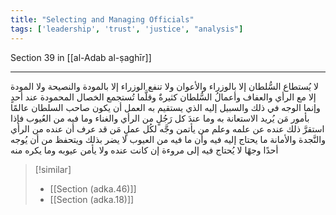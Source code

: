 ```yaml
---
title: "Selecting and Managing Officials"
tags: ['leadership', 'trust', 'justice', "analysis"]
---
```


 Section 39 in [[al-Adab al-ṣaghīr]]

---
لا يُستطاع السُّلطان إلا بالوزراء والأعوان ولا تنفع الوزراء إلا بالمودة والنصيحة ولا المودة إلا مع الرأي والعفاف  وأعمالُ السُّلطان كثيرةٌ وقلَّما تُستجمع الخصال المحمودة عند أحدٍ وإنما الوجه في ذلك والسبيل إليه الذي يستقيم به العمل أن يكون صاحب السلطان عالمًا بأمور مَن يُريد الاستعانة به وما عندَ كل رَجُلٍ من الرأي والغناء وما فيه من العُيوب فإذا استقرَّ ذلك عنده عن علمه وعلم من يأتمن وجَّه لكُل عملٍ مَن قد عرف أن عنده من الرأي والنَّجدة والأمانة ما يحتاج إليه فيه وأن ما فيه من العيوب لا يضر بذلك ويتحفظ من أن يُوجه أحدًا وجهًا لا يُحتاج فيه إلى مروءة إن كانت عنده ولا يأمن عيوبه وما يكره منه

> [!similar]
> - [[Section (adka.46)]]
> - [[Section (adka.18)]]
